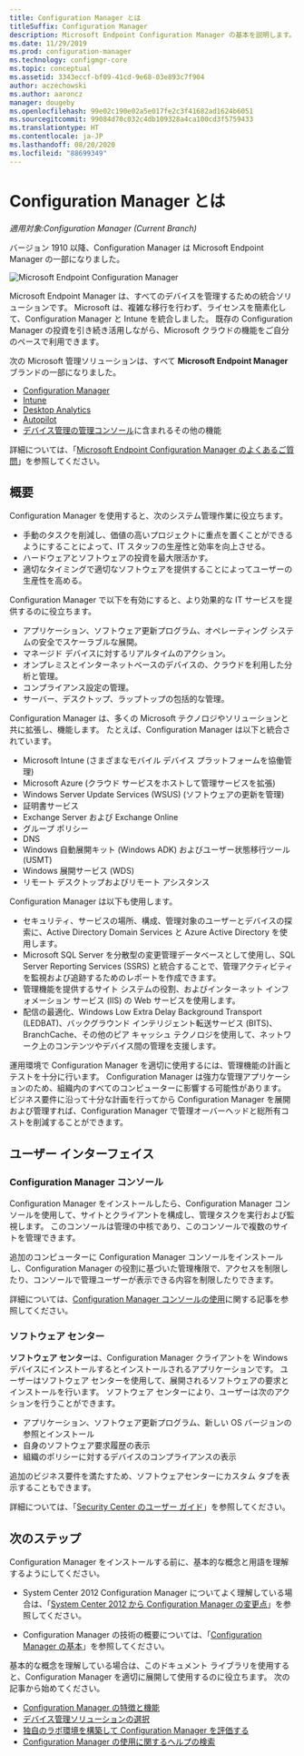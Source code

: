 ```yaml
---
title: Configuration Manager とは
titleSuffix: Configuration Manager
description: Microsoft Endpoint Configuration Manager の基本を説明します。
ms.date: 11/29/2019
ms.prod: configuration-manager
ms.technology: configmgr-core
ms.topic: conceptual
ms.assetid: 3343eccf-bf09-41cd-9e68-03e893c7f904
author: aczechowski
ms.author: aaroncz
manager: dougeby
ms.openlocfilehash: 99e02c190e02a5e017fe2c3f41682ad1624b6051
ms.sourcegitcommit: 99084d70c032c4db109328a4ca100cd3f5759433
ms.translationtype: HT
ms.contentlocale: ja-JP
ms.lasthandoff: 08/20/2020
ms.locfileid: "88699349"
---
```

# <a name="what-is-configuration-manager"></a>Configuration Manager とは

*適用対象:Configuration Manager (Current Branch)*

バージョン 1910 以降、Configuration Manager は Microsoft Endpoint Manager の一部になりました。

![Microsoft Endpoint Configuration Manager](media/4960084-endpoint-manager-logo.png)

Microsoft Endpoint Manager は、すべてのデバイスを管理するための統合ソリューションです。 Microsoft は、複雑な移行を行わず、ライセンスを簡素化して、Configuration Manager と Intune を統合しました。 既存の Configuration Manager の投資を引き続き活用しながら、Microsoft クラウドの機能をご自分のペースで利用できます。

次の Microsoft 管理ソリューションは、すべて **Microsoft Endpoint Manager** ブランドの一部になりました。

- [Configuration Manager](/configmgr)
- [Intune](/intune)
- [Desktop Analytics](../../desktop-analytics/overview.md)
- [Autopilot](/intune/enrollment/enrollment-autopilot)
- [デバイス管理の管理コンソール](https://techcommunity.microsoft.com/t5/enterprise-mobility-security/microsoft-intune-rolls-out-an-improved-streamlined-endpoint/ba-p/937760)に含まれるその他の機能

詳細については、「[Microsoft Endpoint Configuration Manager のよくあるご質問](microsoft-endpoint-manager-faq.md)」を参照してください。

## <a name="introduction"></a>概要

Configuration Manager を使用すると、次のシステム管理作業に役立ちます。

- 手動のタスクを削減し、価値の高いプロジェクトに重点を置くことができるようにすることによって、IT スタッフの生産性と効率を向上させる。  
- ハードウェアとソフトウェアの投資を最大限活かす。  
- 適切なタイミングで適切なソフトウェアを提供することによってユーザーの生産性を高める。  

Configuration Manager で以下を有効にすると、より効果的な IT サービスを提供するのに役立ちます。

- アプリケーション、ソフトウェア更新プログラム、オペレーティング システムの安全でスケーラブルな展開。
- マネージド デバイスに対するリアルタイムのアクション。
- オンプレミスとインターネットベースのデバイスの、クラウドを利用した分析と管理。
- コンプライアンス設定の管理。  
- サーバー、デスクトップ、ラップトップの包括的な管理。

Configuration Manager は、多くの Microsoft テクノロジやソリューションと共に拡張し、機能します。 たとえば、Configuration Manager は以下と統合されています。  

- Microsoft Intune (さまざまなモバイル デバイス プラットフォームを協働管理)
- Microsoft Azure (クラウド サービスをホストして管理サービスを拡張)
- Windows Server Update Services (WSUS) (ソフトウェアの更新を管理)
- 証明書サービス
- Exchange Server および Exchange Online
- グループ ポリシー
- DNS
- Windows 自動展開キット (Windows ADK) およびユーザー状態移行ツール (USMT)
- Windows 展開サービス (WDS)
- リモート デスクトップおよびリモート アシスタンス

Configuration Manager は以下も使用します。  

- セキュリティ、サービスの場所、構成、管理対象のユーザーとデバイスの探索に、Active Directory Domain Services と Azure Active Directory を使用します。  
- Microsoft SQL Server を分散型の変更管理データベースとして使用し、SQL Server Reporting Services (SSRS) と統合することで、管理アクティビティを監視および追跡するためのレポートを作成できます。  
- 管理機能を提供するサイト システムの役割、およびインターネット インフォメーション サービス (IIS) の Web サービスを使用します。
- 配信の最適化、Windows Low Extra Delay Background Transport (LEDBAT)、バックグラウンド インテリジェント転送サービス (BITS)、BranchCache、その他のピア キャッシュ テクノロジを使用して、ネットワーク上のコンテンツやデバイス間の管理を支援します。

運用環境で Configuration Manager を適切に使用するには、管理機能の計画とテストを十分に行います。 Configuration Manager は強力な管理アプリケーションのため、組織内のすべてのコンピューターに影響する可能性があります。 ビジネス要件に沿って十分な計画を行ってから Configuration Manager を展開および管理すれば、Configuration Manager で管理オーバーヘッドと総所有コストを削減することができます。  

## <a name="user-interfaces"></a>ユーザー インターフェイス

### <a name="the-configuration-manager-console"></a><a name="BKMK_Console"></a> Configuration Manager コンソール

Configuration Manager をインストールしたら、Configuration Manager コンソールを使用して、サイトとクライアントを構成し、管理タスクを実行および監視します。 このコンソールは管理の中核であり、このコンソールで複数のサイトを管理できます。  

追加のコンピューターに Configuration Manager コンソールをインストールし、Configuration Manager の役割に基づいた管理権限で、アクセスを制限したり、コンソールで管理ユーザーが表示できる内容を制限したりできます。  

詳細については、[Configuration Manager コンソールの使用](../servers/manage/admin-console.md)に関する記事を参照してください。

### <a name="software-center"></a><a name="BKMK_ApplicationCatalog"></a> ソフトウェア センター

**ソフトウェア センター**は、Configuration Manager クライアントを Windows デバイスにインストールするとインストールされるアプリケーションです。 ユーザーはソフトウェア センターを使用して、展開されるソフトウェアの要求とインストールを行います。 ソフトウェア センターにより、ユーザーは次のアクションを行うことができます。  

- アプリケーション、ソフトウェア更新プログラム、新しい OS バージョンの参照とインストール
- 自身のソフトウェア要求履歴の表示
- 組織のポリシーに対するデバイスのコンプライアンスの表示

追加のビジネス要件を満たすため、ソフトウェアセンターにカスタム タブを表示することもできます。

詳細については、「[Security Center のユーザー ガイド](software-center.md)」を参照してください。

## <a name="next-steps"></a>次のステップ

Configuration Manager をインストールする前に、基本的な概念と用語を理解するようにしてください。

- System Center 2012 Configuration Manager についてよく理解している場合は、「[System Center 2012 から Configuration Manager の変更点](../plan-design/changes/what-has-changed-from-configuration-manager-2012.md)」を参照してください。

- Configuration Manager の技術の概要については、「[Configuration Manager の基本](fundamentals.md)」を参照してください。

基本的な概念を理解している場合は、このドキュメント ライブラリを使用すると、Configuration Manager を適切に展開して使用するのに役立ちます。 次の記事から始めてください。

- [Configuration Manager の特徴と機能](../plan-design/changes/features-and-capabilities.md)  
- [デバイス管理ソリューションの選択](../plan-design/choose-a-device-management-solution.md)  
- [独自のラボ環境を構築して Configuration Manager を評価する](../get-started/set-up-your-lab.md)
- [Configuration Manager の使用に関するヘルプの検索](find-help.md)